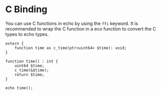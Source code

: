 # C Binding

You can use C functions in echo by using the `ffi` keyword. It is recommended to wrap the C function in a eco function to convert the C types to echo types.

```echo
extern {
    function time as c_time(ptr<uint64> $time): void;
}

function time() : int {
    uint64 $time;
    c_time(&$time);
    return $time;
}

echo time();
```